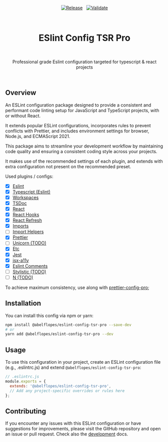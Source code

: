<div align="center">

[![Release](https://github.com/abelflopes/eslint-config-tsr-pro/actions/workflows/release.yml/badge.svg)](https://github.com/abelflopes/eslint-config-tsr-pro/actions/workflows/release.yml)
&nbsp;
[![Validate](https://github.com/abelflopes/eslint-config-tsr-pro/actions/workflows/validate.yml/badge.svg)](https://github.com/abelflopes/eslint-config-tsr-pro/actions/workflows/validate.yml)

<br />

# ESlint Config TSR Pro

<br />

Professional grade Eslint configuration targeted for typescript & react projects

</div>

<br />

## Overview

An ESLint configuration package designed to provide a consistent and performant code linting
setup for JavaScript and TypeScript projects, with or without React. 

It extends popular ESLint configurations, incorporates rules to prevent conflicts with Prettier,
and includes environment settings for browser, Node.js, and ECMAScript 2021. 

This package aims to streamline your development workflow by maintaining code quality and ensuring a consistent coding style across your projects.

It makes use of the recommended settings of each plugin, and extends with extra configuration not present on the recommended preset.

Used plugins / configs:
- [x] [Eslint](https://eslint.org/docs/latest/rules/)
- [x] [Typescript (Eslint)](https://www.npmjs.com/package/@typescript-eslint/eslint-plugin)
- [x] [Workspaces](https://www.npmjs.com/package/eslint-plugin-workspaces)
- [x] [TSDoc](https://www.npmjs.com/package/eslint-plugin-tsdoc)
- [x] [React](https://www.npmjs.com/package/eslint-plugin-react)
- [x] [React Hooks](https://www.npmjs.com/package/eslint-plugin-react-hooks)
- [x] [React Refresh](https://www.npmjs.com/package/eslint-plugin-react-refresh)
- [x] [Imports](https://www.npmjs.com/package/eslint-plugin-import)
- [ ] [Import Helpers](https://www.npmjs.com/package/eslint-plugin-import-helpers)
- [x] [Prettier](https://www.npmjs.com/package/eslint-plugin-prettier)
- [ ] [Unicorn (TODO)](https://www.npmjs.com/package/eslint-plugin-unicorn)
- [x] [Etc](https://www.npmjs.com/package/eslint-plugin-etc)
- [x] [Jest](https://www.npmjs.com/package/eslint-plugin-jest)
- [x] [jsx-a11y](https://www.npmjs.com/package/eslint-plugin-jsx-a11y)
- [x] [Eslint Comments](https://www.npmjs.com/package/eslint-plugin-eslint-comments)
- [ ] [Stylistic (TODO)](https://www.npmjs.com/package/@stylistic/eslint-plugin)
- [ ] [N (TODO)](https://www.npmjs.com/package/eslint-plugin-n)

To achieve maximum consistency, use along with [prettier-config-pro](https://www.npmjs.com/package/@abelflopes/prettier-config-pro);

## Installation

You can install this config via npm or yarn:

```bash
npm install @abelflopes/eslint-config-tsr-pro --save-dev
# or
yarn add @abelflopes/eslint-config-tsr-pro --dev
```

## Usage

To use this configuration in your project, create an ESLint configuration file
(e.g., .eslintrc.js) and extend `@abelflopes/eslint-config-tsr-pro`:

```js
// .eslintrc.js
module.exports = {
  extends: '@abelflopes/eslint-config-tsr-pro',
  // Add any project-specific overrides or rules here
};
```

## Contributing

If you encounter any issues with this ESLint configuration or have suggestions for improvements,
please visit the GitHub repository and open an issue or pull request.
Check also the [development](./docs/DEVELOPMENT.md) docs.